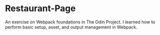 # Restaurant-Page
An exercise on Webpack foundations in The Odin Project. I learned how to perform basic setup, asset, and output management in Webpack.

